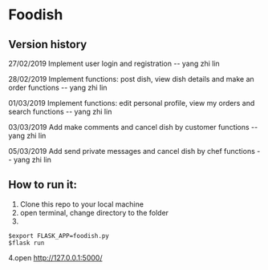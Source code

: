# Foodish

## Version history

27/02/2019 Implement user login and registration -- yang zhi lin

28/02/2019 Implement functions: post dish, view dish details and make an order functions -- yang zhi lin

01/03/2019 Implement functions: edit personal profile, view my orders and search functions -- yang zhi lin

03/03/2019 Add make comments and cancel dish by customer functions -- yang zhi lin

05/03/2019 Add send private messages and cancel dish by chef functions -- yang zhi lin

## How to run it:

1. Clone this repo to your local machine
2. open terminal, change directory to the folder
3. 
```
$export FLASK_APP=foodish.py
$flask run
```
4.open http://127.0.0.1:5000/



